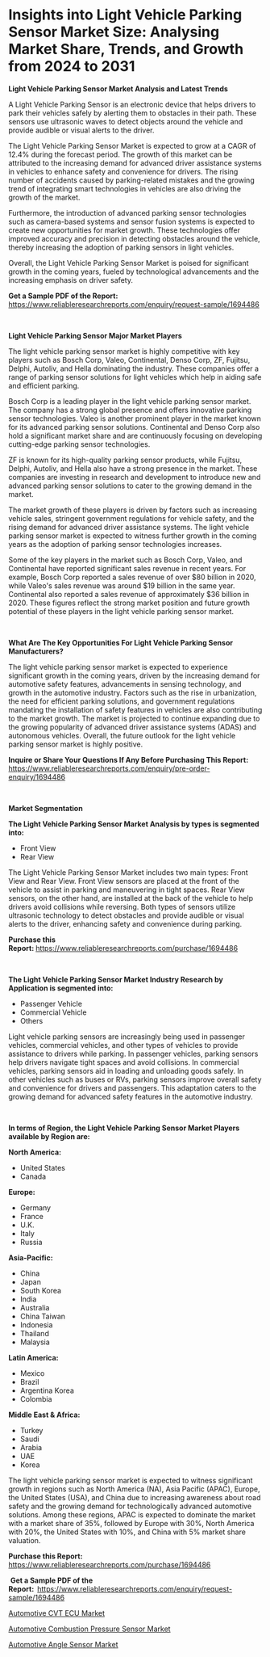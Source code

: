 <p><h1>Insights into Light Vehicle Parking Sensor Market Size: Analysing Market Share, Trends, and Growth from 2024 to 2031</h1></p><p><strong>Light Vehicle Parking Sensor Market Analysis and Latest Trends</strong></p>
<p><p>A Light Vehicle Parking Sensor is an electronic device that helps drivers to park their vehicles safely by alerting them to obstacles in their path. These sensors use ultrasonic waves to detect objects around the vehicle and provide audible or visual alerts to the driver.</p><p>The Light Vehicle Parking Sensor Market is expected to grow at a CAGR of 12.4% during the forecast period. The growth of this market can be attributed to the increasing demand for advanced driver assistance systems in vehicles to enhance safety and convenience for drivers. The rising number of accidents caused by parking-related mistakes and the growing trend of integrating smart technologies in vehicles are also driving the growth of the market.</p><p>Furthermore, the introduction of advanced parking sensor technologies such as camera-based systems and sensor fusion systems is expected to create new opportunities for market growth. These technologies offer improved accuracy and precision in detecting obstacles around the vehicle, thereby increasing the adoption of parking sensors in light vehicles.</p><p>Overall, the Light Vehicle Parking Sensor Market is poised for significant growth in the coming years, fueled by technological advancements and the increasing emphasis on driver safety.</p></p>
<p><strong>Get a Sample PDF of the Report:&nbsp;</strong> <a href="https://www.reliableresearchreports.com/enquiry/request-sample/1694486">https://www.reliableresearchreports.com/enquiry/request-sample/1694486</a></p>
<p>&nbsp;</p>
<p><strong>Light Vehicle Parking Sensor Major Market Players</strong></p>
<p><p>The light vehicle parking sensor market is highly competitive with key players such as Bosch Corp, Valeo, Continental, Denso Corp, ZF, Fujitsu, Delphi, Autoliv, and Hella dominating the industry. These companies offer a range of parking sensor solutions for light vehicles which help in aiding safe and efficient parking.</p><p>Bosch Corp is a leading player in the light vehicle parking sensor market. The company has a strong global presence and offers innovative parking sensor technologies. Valeo is another prominent player in the market known for its advanced parking sensor solutions. Continental and Denso Corp also hold a significant market share and are continuously focusing on developing cutting-edge parking sensor technologies.</p><p>ZF is known for its high-quality parking sensor products, while Fujitsu, Delphi, Autoliv, and Hella also have a strong presence in the market. These companies are investing in research and development to introduce new and advanced parking sensor solutions to cater to the growing demand in the market.</p><p>The market growth of these players is driven by factors such as increasing vehicle sales, stringent government regulations for vehicle safety, and the rising demand for advanced driver assistance systems. The light vehicle parking sensor market is expected to witness further growth in the coming years as the adoption of parking sensor technologies increases.</p><p>Some of the key players in the market such as Bosch Corp, Valeo, and Continental have reported significant sales revenue in recent years. For example, Bosch Corp reported a sales revenue of over $80 billion in 2020, while Valeo's sales revenue was around $19 billion in the same year. Continental also reported a sales revenue of approximately $36 billion in 2020. These figures reflect the strong market position and future growth potential of these players in the light vehicle parking sensor market.</p></p>
<p>&nbsp;</p>
<p><strong>What Are The Key Opportunities For Light Vehicle Parking Sensor Manufacturers?</strong></p>
<p><p>The light vehicle parking sensor market is expected to experience significant growth in the coming years, driven by the increasing demand for automotive safety features, advancements in sensing technology, and growth in the automotive industry. Factors such as the rise in urbanization, the need for efficient parking solutions, and government regulations mandating the installation of safety features in vehicles are also contributing to the market growth. The market is projected to continue expanding due to the growing popularity of advanced driver assistance systems (ADAS) and autonomous vehicles. Overall, the future outlook for the light vehicle parking sensor market is highly positive.</p></p>
<p><strong>Inquire or Share Your Questions If Any Before Purchasing This Report:</strong> <a href="https://www.reliableresearchreports.com/enquiry/pre-order-enquiry/1694486">https://www.reliableresearchreports.com/enquiry/pre-order-enquiry/1694486</a></p>
<p>&nbsp;</p>
<p><strong>Market Segmentation</strong></p>
<p><strong>The Light Vehicle Parking Sensor Market Analysis by types is segmented into:</strong></p>
<p><ul><li>Front View</li><li>Rear View</li></ul></p>
<p><p>The Light Vehicle Parking Sensor Market includes two main types: Front View and Rear View. Front View sensors are placed at the front of the vehicle to assist in parking and maneuvering in tight spaces. Rear View sensors, on the other hand, are installed at the back of the vehicle to help drivers avoid collisions while reversing. Both types of sensors utilize ultrasonic technology to detect obstacles and provide audible or visual alerts to the driver, enhancing safety and convenience during parking.</p></p>
<p><strong>Purchase this Report:&nbsp;</strong><a href="https://www.reliableresearchreports.com/purchase/1694486">https://www.reliableresearchreports.com/purchase/1694486</a></p>
<p>&nbsp;</p>
<p><strong>The Light Vehicle Parking Sensor Market Industry Research by Application is segmented into:</strong></p>
<p><ul><li>Passenger Vehicle</li><li>Commercial Vehicle</li><li>Others</li></ul></p>
<p><p>Light vehicle parking sensors are increasingly being used in passenger vehicles, commercial vehicles, and other types of vehicles to provide assistance to drivers while parking. In passenger vehicles, parking sensors help drivers navigate tight spaces and avoid collisions. In commercial vehicles, parking sensors aid in loading and unloading goods safely. In other vehicles such as buses or RVs, parking sensors improve overall safety and convenience for drivers and passengers. This adaptation caters to the growing demand for advanced safety features in the automotive industry.</p></p>
<p>&nbsp;</p>
<p><strong>In terms of Region, the Light Vehicle Parking Sensor Market Players available by Region are:</strong></p>
<p>
    <p> <strong> North America: </strong>
        <ul>
            <li>United States</li>
            <li>Canada</li>
        </ul>
        </p> 
    <p> <strong> Europe: </strong>
        <ul>
            <li>Germany</li>
            <li>France</li>
            <li>U.K.</li>
            <li>Italy</li>
            <li>Russia</li>
        </ul>
        </p> 
    <p> <strong> Asia-Pacific: </strong>
        <ul>
            <li>China</li>
            <li>Japan</li>
            <li>South Korea</li>
            <li>India</li>
            <li>Australia</li>
            <li>China Taiwan</li>
            <li>Indonesia</li>
            <li>Thailand</li>
            <li>Malaysia</li>
        </ul>
        </p> 
    <p> <strong> Latin America: </strong>
        <ul>
            <li>Mexico</li>
            <li>Brazil</li>
            <li>Argentina Korea</li>
            <li>Colombia</li>
        </ul>
        </p> 
    <p> <strong> Middle East & Africa: </strong>
        <ul>
            <li>Turkey</li>
            <li>Saudi</li>
            <li>Arabia</li>
            <li>UAE</li>
            <li>Korea</li>
        </ul>
    </p>
    </p>
<p><p>The light vehicle parking sensor market is expected to witness significant growth in regions such as North America (NA), Asia Pacific (APAC), Europe, the United States (USA), and China due to increasing awareness about road safety and the growing demand for technologically advanced automotive solutions. Among these regions, APAC is expected to dominate the market with a market share of 35%, followed by Europe with 30%, North America with 20%, the United States with 10%, and China with 5% market share valuation.</p></p>
<p><strong>Purchase this Report: </strong><a href="https://www.reliableresearchreports.com/purchase/1694486">https://www.reliableresearchreports.com/purchase/1694486</a></p>
<p>&nbsp;<strong>Get a Sample PDF of the Report:&nbsp;&nbsp;</strong><a href="https://www.reliableresearchreports.com/enquiry/request-sample/1694486">https://www.reliableresearchreports.com/enquiry/request-sample/1694486</a></p>
<p><strong></strong></p>
<p><p><a href="https://github.com/Krish2023na/Market-Research-Report-List-3/blob/main/automotive-cvt-ecu-market.md">Automotive CVT ECU Market</a></p><p><a href="https://github.com/bmorecock/Market-Research-Report-List-2/blob/main/automotive-combustion-pressure-sensor-market.md">Automotive Combustion Pressure Sensor Market</a></p><p><a href="https://github.com/RickHolmes3/Market-Research-Report-List-3/blob/main/automotive-angle-sensor-market.md">Automotive Angle Sensor Market</a></p></p>